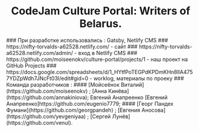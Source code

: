 
<h1 align="center">
  CodeJam Culture Portal: Writers of Belarus. 
</h1>
### При разработке использовались : Gatsby, Netlify CMS
### https://nifty-torvalds-a62528.netlify.com/         - сайт 
### https://nifty-torvalds-a62528.netlify.com/admin/   - вход в Netlify CMS
### https://github.com/moiseenokv/culture-portal/projects/1  - наш проект на GitHub Projects
### https://docs.google.com/spreadsheets/d/1_HYtfPoTEGPdKPDmKHn8llA4757YDZpWdh7JNcFt03I/edit#gid=0  - worklog, материалы по проеку 
### Команда разработчиков : 
#### [Мойсеёнок Виталий](https://github.com/moiseenokv) ;  [Анна Кинёва](https://github.com/annakiniova); Евгений Анапреенко [Евгений Анапреенко]https://github.com/eugenio7779; 
#### [Георг Пандех Фумани](https://github.com/georgpandeh) ; [Евгения Аносова](https://github.com/yevgeniyaa) ; [Сергей Лунёв](https://github.com/venul).

